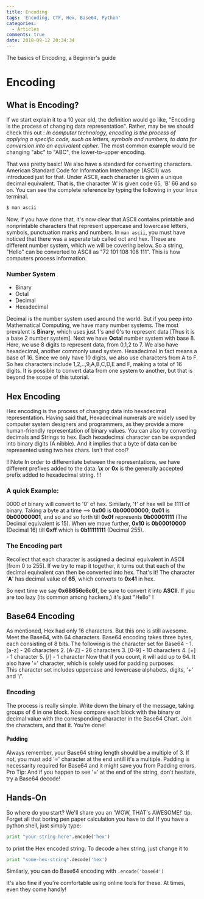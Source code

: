 ```yaml
---
title: Encoding
tags: 'Encoding, CTF, Hex, Base64, Python'
categories:
  - Articles
comments: true
date: 2018-09-12 20:34:34
---
```

The basics of Encoding, a Beginner's guide
# Encoding

## What is Encoding?
If we start explain it to a 10 year old, the definition would go like, "Encoding is the process of changing data representation".
Rather, may be we should check this out :  *In computer technology, encoding is the process of applying a specific code, such as letters, symbols and numbers, to data for conversion into an equivalent cipher.*
The most common example would be changing "abc" to "ABC", the lower-to-upper encoding.

That was pretty basic! We also have a standard for converting characters. 
American Standard Code for Information Interchange (ASCII) was introduced just for that.
Under ASCII, each character is given a unique decimal equivalent. That is, the character 'A' is given code 65, 'B' 66 and so on.
You can see the complete reference by typing the following in your linux terminal. 
```bash
$ man ascii
```

Now, if you have done that, it's now clear that ASCII contains printable and nonprintable characters that represent uppercase and lowercase letters, symbols, punctuation marks and numbers.
In `man ascii`, you must have noticed that there was a seperate tab called oct and hex. These are different number system, which we will be covering below.
So a string, "Hello" can be converted to ASCII as "72 101 108 108 111". This is how computers process information.



### Number System
- Binary
- Octal
- Decimal
- Hexadecimal

Decimal is the number system used around the world. But if you peep into Mathematical Computing, we have many number systems.
The most prevalent is **Binary**, which uses just 1's and 0's to represent data [Thus it is a base 2 number system]. Next we have **Octal** number system with base 8. Here, we use 8 digits to represent data, from 0,1,2 to 7. We also have hexadecimal, another commonly used system. Hexadecimal in fact means a base of 16. Since we only have 10 digits, we also use characters from A to F. So hex characters include 1,2,..,9,A,B,C,D,E and F, making a total of 16 digits. It is possible to convert data from
one system to another, but that is beyond the scope of this tutorial.



## Hex Encoding
Hex encoding is the process of changing data into hexadecimal representation. Having said that, Hexadecimal numerals are widely used by computer system designers and programmers, as they provide a more human-friendly representation of binary values. You can also try converting decimals and Strings to hex. 
Each hexadecimal character can be expanded into binary digits (A nibble). And it implies that a byte of data can be represented using two hex chars. Isn't that cool?

!!!Note
In order to differentiate between the representations, we have different prefixes added to the data.
**\x** or **0x** is the generally accepted prefix added to hexadecimal string.
!!!

### A quick Example:
0000 of binary will convert to '0' of hex. Similarly, 'f' of hex will be 1111 of binary.
Taking a byte at a time -->
**0x00** is **0b00000000**, **0x01** is **0b00000001**, and so and so forth till **0x0f** represents **0b00001111** (The Decimal equivalent is 15). When we move further, **0x10** is **0b00010000** (Decimal 16) till **0xff** which is **0b11111111** (Decimal 255).

### The Encoding part
Recollect that each character is assigned a decimal equivalent in ASCII [from 0 to 255].
If we try to map it together, it turns out that each of the decimal equivalent can then be converted into hex.
That's it! The character '**A**' has decimal value of **65**, which converts to **0x41** in hex.

So next time we say **0x68656c6c6f**, be sure to convert it into **ASCII**. If you are too lazy (its common among hackers,) it's just "Hello" !

## Base64 Encoding
As mentioned, Hex had only 16 characters. But this one is still awesome. Meet the Base64, with 64 characters. Base64 encoding takes three bytes, each consisting of 8 bits. The following is the character set for Base64  -
    1. [a-z]  -  26 characters
    2. [A-Z]  -  26 characters
    3. [0-9]  -  10 characters
    4. [+]    -  1 character
    5. [/]    -  1 character
Now that if you count, it will add up to 64.  It also have '=' character, which is solely used for padding purposes.  
This character set includes uppercase and lowercase alphabets, digits, '+' and '/'. 

### Encoding
The process is really simple. Write down the binary of the message, taking groups of 6 in one block. Now compare each block with the binary or decimal value with the corresponding character in the Base64 Chart. Join the characters, and that it. You're done! 

#### Padding
Always remember, your Base64 string length should be a multiple of 3. If not, you must add '=' character at the end untill it's a multiple. Padding is necessarity required for Base64 and it might save you from Padding errors.  
Pro Tip: And if you happen to see '=' at the end of the string, don't hesitate, try a Base64 decode!

## Hands-On
So where do you start?  We'll share you an 'WOW, THAT's AWESOME!' tip.  Forget all that boring pen paper calculation you have to do!  If you have a python shell, just simply type:
```python
print "your-string-here".encode('hex')
```
to print the Hex encoded string. To decode a hex string, just change it to
```python
print "some-hex-string".decode('hex')
```
Similarly, you can do Base64 encoding with `.encode('base64')`

It's also fine if you're comfortable using online tools for these. At times, even they come handly!




